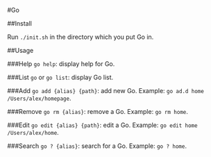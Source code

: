 #Go

##Install

Run `./init.sh` in the directory which you put Go in.

##Usage

###Help
`go help`: display help for Go.

###List
`go` or `go list`: display Go list.

###Add
`go add {alias} {path}`: add new Go. Example: `go ad.d home /Users/alex/homepage`.

###Remove
`go rm {alias}`: remove a Go. Example: `go rm home`.

###Edit
`go edit {alias} {path}`: edit a Go. Example: `go edit home /Users/alex/home`.

###Search
`go ? {alias}`: search for a Go. Example: `go ? home`.
